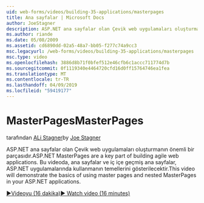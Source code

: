 ```yaml
---
uid: web-forms/videos/building-35-applications/masterpages
title: Ana sayfalar | Microsoft Docs
author: JoeStagner
description: ASP.NET ana sayfalar olan Çevik web uygulamaları oluşturmanın önemli bir parçasıdır. Bu videoda, ana sayfalar ve iç içe geçmiş ana sayfalar, kullanmanın temellerini gösterilecektir...
ms.author: riande
ms.date: 05/08/2009
ms.assetid: cd6890dd-02a5-48a7-bb05-f277c74a9cc3
msc.legacyurl: /web-forms/videos/building-35-applications/masterpages
msc.type: video
ms.openlocfilehash: 3886d8b71f0bfef512e46cfb6c1accc711774d7b
ms.sourcegitcommit: 0f1119340e4464720cfd16d0ff15764746ea1fea
ms.translationtype: MT
ms.contentlocale: tr-TR
ms.lasthandoff: 04/09/2019
ms.locfileid: "59419177"
---
```

# <a name="masterpages"></a><span data-ttu-id="fbe67-104">MasterPages</span><span class="sxs-lookup"><span data-stu-id="fbe67-104">MasterPages</span></span>

<span data-ttu-id="fbe67-105">tarafından [ALi Stagner](https://github.com/JoeStagner)</span><span class="sxs-lookup"><span data-stu-id="fbe67-105">by [Joe Stagner](https://github.com/JoeStagner)</span></span>

<span data-ttu-id="fbe67-106">ASP.NET ana sayfalar olan Çevik web uygulamaları oluşturmanın önemli bir parçasıdır.</span><span class="sxs-lookup"><span data-stu-id="fbe67-106">ASP.NET MasterPages are a key part of building agile web applications.</span></span> <span data-ttu-id="fbe67-107">Bu videoda, ana sayfalar ve iç içe geçmiş ana sayfalar, ASP.NET uygulamalarında kullanmanın temellerini gösterilecektir.</span><span class="sxs-lookup"><span data-stu-id="fbe67-107">This video will demonstrate the basics of using master pages and nested MasterPages in your ASP.NET applications.</span></span>

[<span data-ttu-id="fbe67-108">&#9654;Videoyu (16 dakika)</span><span class="sxs-lookup"><span data-stu-id="fbe67-108">&#9654; Watch video (16 minutes)</span></span>](https://channel9.msdn.com/Blogs/ASP-NET-Site-Videos/masterpages)
